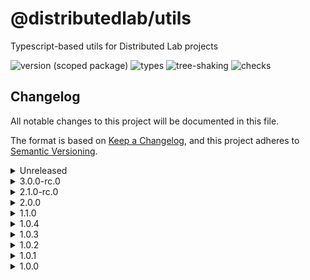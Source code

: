 # @distributedlab/utils
Typescript-based utils for Distributed Lab projects

![version (scoped package)](https://badgen.net/npm/v/@distributedlab/utils)
![types](https://badgen.net/npm/types/@distributedlab/utils)
![tree-shaking](https://badgen.net/bundlephobia/tree-shaking/@distributedlab/utils)
![checks](https://badgen.net/github/checks/distributed-lab/web-kit/main)

## Changelog
All notable changes to this project will be documented in this file.

The format is based on [Keep a Changelog](https://keepachangelog.com/en/1.0.0/),
and this project adheres to [Semantic Versioning](https://semver.org/spec/v2.0.0.html).

<details><summary>Unreleased</summary>
  <h4>Added</h4>
    <h5>Getters to Time</h5>
    <ul>
      <li>ms()</li>
      <li>RFC3339()</li>
    </ul>
    <h5>Methods to Time</h5>
    <ul>
      <li>toCalendar()</li>
      <li>toDate()<li>
      <li>utc()</li>
      <li>tz()</li>
      <li>startOf()</li>
      <li>isBetween()</li>
      <li>locale()</li>
      <li>setDefaultTimezone()</li>
      <li>updateLocale()</li>
    </ul>
    <h5>Class TimeDuration</h5>
</details>
<details><summary>3.0.0-rc.0</summary>
  <h4>Change</h4>
  <ul>
    <li>Refactored DateUtil to Time</li>
  </ul>
</details>
<details><summary>2.1.0-rc.0</summary>
  <h4>Added</h4>
  <ul>
    <li>Relative time in DateUtil</li>
  </ul>
</details>
<details><summary>2.0.0</summary>
  <h4>Changed</h4>
  <ul>
    <li>MathUtil refactored to BN</li>
  </ul>
</details>
<details><summary>1.1.0</summary>
  <h4>Added</h4>
  <ul>
    <li>Diff method to DateUtil</li>
  </ul>
</details>
<details><summary>1.0.4</summary>
  <h4>Fixed</h4>
  <ul>
    <li>Build content in NPM package</li>
  </ul>
</details>
<details><summary>1.0.3</summary>
  <h4>Fixed</h4>
  <ul>
    <li>types directory location</li>
  </ul>
</details>
<details><summary>1.0.2</summary>
  <h4>Fixed</h4>
  <ul>
    <li>@babel/runtime dependency</li>
  </ul>
</details>
<details><summary>1.0.1</summary>
  <h4>Fixed</h4>
  <ul>
    <li>Readme</li>
  </ul>
</details>
<details><summary>1.0.0</summary>
  <h4>Under the hood changes</h4>
  <ul>
    <li>Initiated project</li>
  </ul>
</details>

